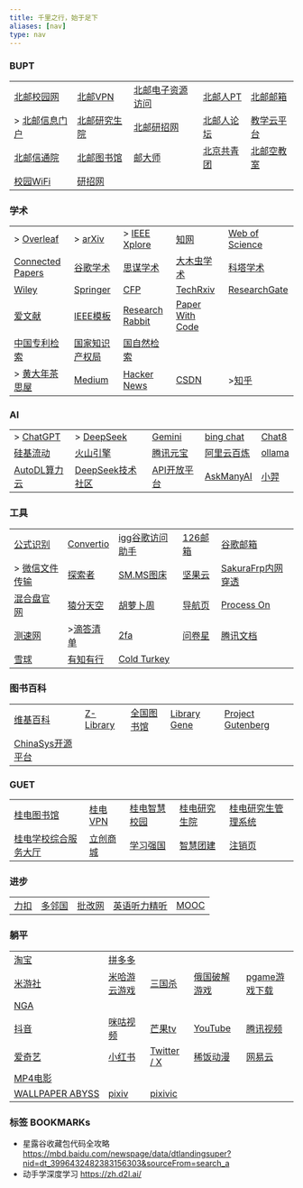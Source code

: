 ```yaml
---
title: 千里之行，始于足下
aliases: [nav]
type: nav
---
```


### BUPT

|                                                    |                                             |                                          |                                       |                                                                                               |
| -------------------------------------------------- | ------------------------------------------- | ---------------------------------------- | ------------------------------------- | --------------------------------------------------------------------------------------------- |
| [北邮校园网](https://netaccount.bupt.edu.cn/auth/login) | [北邮VPN](https://webvpn.bupt.edu.cn/login)   | [北邮电子资源访问](https://libcon.bupt.edu.cn/)  | [北邮人PT](https://byr.pt/login.php)     | [北邮邮箱](https://mail.bupt.edu.cn/	)                                                            |
| > [北邮信息门户](http://my.bupt.edu.cn/)                 | [北邮研究生院](https://grs.bupt.edu.cn/)          | [北邮研招网](https://yzb.bupt.edu.cn/	)       | [北邮人论坛](https://bbs.byr.cn/#!default) | [教学云平台](https://ucloud.bupt.edu.cn/?ticket=ST-173929-T-pRITORPlHRMRUfo6l-SPb5V4Qc94b400b8f02) |
| [北邮信通院](https://sice.bupt.edu.cn/index.htm)        | [北邮图书馆](https://lib.bupt.edu.cn/index.html) | [邮大师](https://umaster.bupt.edu.cn/login) | [北京共青团](https://www.bjyouth.net/)     | [北邮空教室](https://ec.jray.xyz/)                                                                 |
| [校园WiFi](http://10.3.8.211/)                       | [研招网](https://yz.chsi.com.cn/)              |                                          |                                       |                                                                                               |

### 学术

|                                                                       |                                                                                      |                                                   |                                       |                                                 |
| --------------------------------------------------------------------- | ------------------------------------------------------------------------------------ | ------------------------------------------------- | ------------------------------------- | ----------------------------------------------- |
| > [Overleaf](https://www.overleaf.com/project)                        | > [arXiv](https://arxiv.org/)                                                        | > [IEEE Xplore](https://ieeexplore.ieee.org)      | [知网](https://www.cnki.net/)           | [Web of Science](https://www.webofscience.com/) |
| [Connected Papers](https://www.connectedpapers.com/	)                 | [谷歌学术](https://scholar.google.com/schhp?hl=zh-CN)                                    | [思谋学术](https://ac.scmor.com/)                     | [大木虫学术](http://4243.net/)             | [科塔学术](https://site.sciping.com/)               |
| [Wiley](https://onlinelibrary.wiley.com)                              | [Springer](https://link.springer.com/)                                               | [CFP](https://www.easychair.org/cfp/)             | [TechRxiv](https://www.techrxiv.org/) | [ResearchGate](https://www.researchgate.net/)   |
| [爱文献](https://ijournal.topeditsci.com/)                               | [IEEE模板](https://template-selector.ieee.org/secure/templateSelector/publicationType) | [Research Rabbit](https://researchrabbitapp.com/) |                     [Paper With Code](https://paperswithcode.com/)                   |                                                 |
| [中国专利检索](https://pss-system.cponline.cnipa.gov.cn/conventionalSearch) | [国家知识产权局](http://epub.cnipa.gov.cn/Index)                                            | [国自然检索](https://kd.nsfc.cn/finalProjectInit)      |                                      |                                                 |
| > [黄大年茶思屋](https://www.chaspark.com/)         | [Medium](https://medium.com/)     | [Hacker News](https://news.ycombinator.com/) | [CSDN](https://www.csdn.net/)   | >[知乎](https://www.zhihu.com/)              |


### AI
|                                                 |                                                |                                                                 |                                                                                                                                                                                                                                                           |                                   |
| ----------------------------------------------- | ---------------------------------------------- | --------------------------------------------------------------- | --------------------------------------------------------------------------------------------------------------------------------------------------------------------------------------------------------------------------------------------------------- | --------------------------------- |
| > [ChatGPT](https://chat.openai.com/chat)       | > [DeepSeek](https://www.deepseek.com/)        | [Gemini](https://gemini.google.com/app?utm_source=app_launcher) | [bing chat](https://www.bing.com/new)                                                                                                                                                                                                                     | [Chat8](https://chat86.co/524395) |
| [硅基流动](https://cloud.siliconflow.cn/models) | [火山引擎](https://www.volcengine.com/)        | [腾讯元宝](https://yuanbao.tencent.com/chat/naQivTmsDa)         | [阿里云百炼](https://account.aliyun.com/login/login.htm?oauth_callback=https%3A%2F%2Fbailian.console.aliyun.com%2F%3Fspm%3Da2c4g.11186623.0.0.77b179800zVrkt%26accounttraceid%3D55a4b7f2d9a644898e2b67c3a8312f39vggz&clearRedirectCookie=1&lang=zh#/home) | [ollama](https://ollama.com/)     |
| [AutoDL算力云](https://www.autodl.com/)         | [DeepSeek技术社区](https://deepseek.csdn.net/) | [API开放平台](https://open.askmany.chat/)                       | [AskManyAI](https://askmany.cn/)                                                                                                                                                                                                                          |              [小羿](https://xiaoyi.vc/)                     |



### 工具

|                                                       |                                                           |                                          |                                                                  |                                                              |
| ----------------------------------------------------- | --------------------------------------------------------- | ---------------------------------------- | ---------------------------------------------------------------- | ------------------------------------------------------------ |
| [公式识别](https://simpletex.cn/ai/latex_ocr)         | [Convertio](https://convertio.co/zh/)                     | [igg谷歌访问助手](http://iguge.net/)     | [126邮箱](https://mail.126.com/)                                 | [谷歌邮箱](https://mail.google.com/)                         |
| > [微信文件传输](https://szfilehelper.weixin.qq.com/) | [探索者](https://www.cryxr.xyz/#/dashboard)               | [SM.MS图床](https://smms.app/home/)      | [坚果云](https://www.jianguoyun.com/)                            | [SakuraFrp内网穿透](https://www.natfrp.com/user/)            |
| [混合盘官网](https://hunhepan.com/)                   | [猿分天空](https://yftk.fun/)                             | [胡萝卜周](https://www.huluobuzhou.com/) | [导航页](https://xydh.fun/puwei)                                 | [Process On](https://www.processon.com/login "在线思维导图") |
| [测速网](https://myplugin.speedtest.cn/)              | >[滴答清单](https://dida365.com/webapp/#c/all/calendar/m) | [2fa](https://2fa.live/)                 | [问卷星](https://www.wjx.cn/newwjx/manage/myquestionnaires.aspx) | [腾讯文档](https://docs.qq.com/)                             |
| [雪球](https://xueqiu.com/)                                                      |       [有知有行](https://youzhiyouxing.cn/)                                                    |       [Cold Turkey](https://getcoldturkey.com/)                                   |                                                                  |                                                              |



### 图书百科

|                                                     |                                   |                                              |                                   |                                             |
| --------------------------------------------------- | --------------------------------- | -------------------------------------------- | --------------------------------- | ------------------------------------------- |
| [维基百科](https://en.wikipedia.org/wiki/Main_Page) | [Z-Library](https://zh.z-lib.gs/) | [全国图书馆](http://www.ucdrs.superlib.net/) | [Library Gene](http://libgen.rs/) | [Project Gutenberg](https://gutenberg.org/) |
|        [ChinaSys开源平台](https://chinasys.org/opensource/index.html)                                              |                                 |                                              |                                   |                                             |

### GUET

|       |       |       |       |       |
|-------|-------|-------|-------|-------|
| [桂电图书馆](https://www.guet.edu.cn/lib/) | [桂电VPN](https://v.guet.edu.cn/) | [桂电智慧校园](https://iw.guet.edu.cn/) | [桂电研究生院](https://www.guet.edu.cn/gra/_t14/) | [桂电研究生管理系统](https://yjsjy.guet.edu.cn/(S(hyaus1mtmttirosr2pyiqmdc))/home/stulogin) |
| [桂电学校综合服务大厅](https://cas.guet.edu.cn/authserver/login?service=https%3A%2F%2Ffwdt.guet.edu.cn%2FEIP%2Fuser%2Findex) | [立创商城](https://www.szlcsc.com/) | [学习强国](https://www.xuexi.cn/) | [智慧团建](https://zhtj.youth.cn/zhtj/) | [注销页](http://10.0.1.5/) |


### 进步

|       |       |       |       |       |
|-------|-------|-------|-------|-------|
| [力扣](https://leetcode.cn/) | [多邻国](https://www.duolingo.com/)  | [批改网](http://www.pigai.org/) | [英语听力精听](https://www.youzack.com/) |  [MOOC](https://www.icourse163.org/) |


### 躺平

|                                     |                                          |                                                               |                                       |                                         |
| ----------------------------------- | ---------------------------------------- | ------------------------------------------------------------- | ------------------------------------- | --------------------------------------- |
| [淘宝](https://www.taobao.com/)     | [拼多多](https://www.pinduoduo.com/)     |                                                               |                                       |                                         |
| [米游社](https://www.miyoushe.com/) | [米哈游云游戏](https://mhyy.mihoyo.com/) | [三国杀](https://web.sanguosha.com/220/h5_2/index_210000.php) | [俄国破解游戏](https://byruthub.org/) | [pgame游戏下载](https://www.pgame.vip/) |
| [NGA](https://ngabbs.com/)                                     |                                          |                                                               |                                       |                                         |
| [抖音](https://www.douyin.com/)  | [咪咕视频](https://www.miguvideo.com/p/channel/) | [芒果tv](https://www.mgtv.com/)         | [YouTube](https://www.youtube.com/) | [腾讯视频](https://v.qq.com/)    |
| [爱奇艺](https://www.iqiyi.com/) | [小红书](https://www.xiaohongshu.com)            | [Twitter / X](https://twitter.com/home) | [稀饭动漫](https://dick.xfani.com/) | [网易云](https://music.163.com/) |
| [MP4电影](https://www.sump4.cc/ "MP4电影下载，磁链") |                                                  |                                         |                                     |                                  |
|  [WALLPAPER ABYSS](https://wall.alphacoders.com/?lang=Chinese) |  [pixiv](https://www.pixiv.net/) | [pixivic](https://pixivic.com/?VNK=a7b72159)|

### 标签 BOOKMARKs

- 星露谷收藏包代码全攻略 https://mbd.baidu.com/newspage/data/dtlandingsuper?nid=dt_3996432482383156303&sourceFrom=search_a
- 动手学深度学习 https://zh.d2l.ai/

